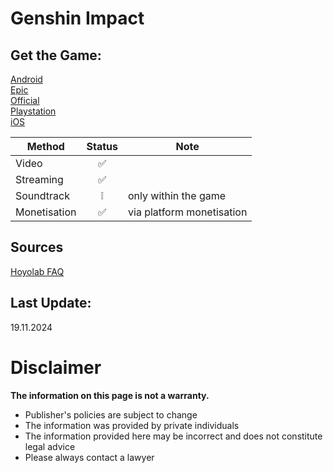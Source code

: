 # Genshin Impact

## Get the Game:
[Android](https://play.google.com/store/apps/details?id=com.miHoYo.GenshinImpact)  
[Epic](https://store.epicgames.com/de/p/genshin-impact)  
[Official](https://genshin.hoyoverse.com/en)  
[Playstation](https://www.playstation.com/de-de/games/genshin-impact/)  
[iOS](https://apps.apple.com/us/app/genshin-impact/id1517783697)  

|**Method**|**Status**|**Note**|
|---|:---:|---|
|Video|✅||
|Streaming|✅||
|Soundtrack|❕|only within the game|
|Monetisation|✅|via platform monetisation|

## Sources
[Hoyolab FAQ](https://www.hoyolab.com/article/143107)  

## Last Update:
19.11.2024

# Disclaimer
**The information on this page is not a warranty.**  
- Publisher's policies are subject to change
- The information was provided by private individuals
- The information provided here may be incorrect
and does not constitute legal advice
- Please always contact a lawyer
